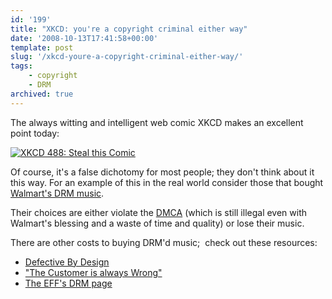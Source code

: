 ```yaml
---
id: '199'
title: "XKCD: you're a copyright criminal either way"
date: '2008-10-13T17:41:58+00:00'
template: post
slug: '/xkcd-youre-a-copyright-criminal-either-way/'
tags:
    - copyright
    - DRM
archived: true
---
```


The always witting and intelligent web comic XKCD makes an excellent point
today:

[![XKCD 488: Steal this Comic](https://imgs.xkcd.com/comics/steal_this_comic.png)](https://xkcd.com/488/)

Of course, it's a false dichotomy for most people; they don't think about it
this way. For an example of this in the real world consider those that bought
[Walmart's DRM music](http://boingboing.net/2008/09/26/walmart-shutting-dow.html).

Their choices are either violate the
[DMCA](http://en.wikipedia.org/wiki/Digital_Millennium_Copyright_Act) (which
is still illegal even with Walmart's blessing and a waste of time and quality)
or lose their music.

There are other costs to buying DRM'd music;  check out these resources:

-   [Defective By Design](http://www.defectivebydesign.org/)
-   ["The Customer is always Wrong"](http://www.eff.org/pages/customer-always-wrong-users-guide-drm-online-music)
-   [The EFF's DRM page](http://www.eff.org/issues/drm)
